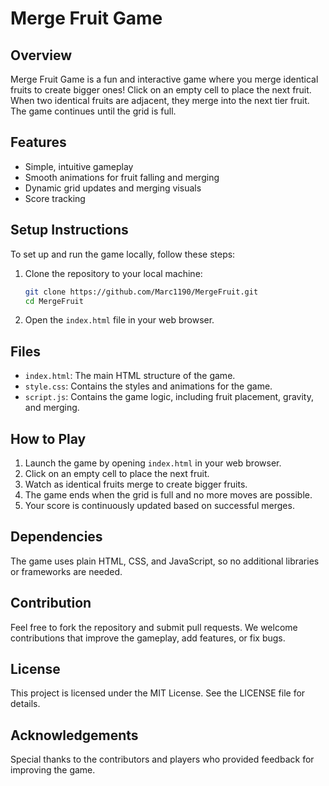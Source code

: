 # Merge Fruit Game

## Overview
Merge Fruit Game is a fun and interactive game where you merge identical fruits to create bigger ones! Click on an empty cell to place the next fruit. When two identical fruits are adjacent, they merge into the next tier fruit. The game continues until the grid is full.

## Features
- Simple, intuitive gameplay
- Smooth animations for fruit falling and merging
- Dynamic grid updates and merging visuals
- Score tracking

## Setup Instructions
To set up and run the game locally, follow these steps:
1. Clone the repository to your local machine:
   ```bash
   git clone https://github.com/Marc1190/MergeFruit.git
   cd MergeFruit
   ```

2. Open the `index.html` file in your web browser.

## Files
- `index.html`: The main HTML structure of the game.
- `style.css`: Contains the styles and animations for the game.
- `script.js`: Contains the game logic, including fruit placement, gravity, and merging.

## How to Play
1. Launch the game by opening `index.html` in your web browser.
2. Click on an empty cell to place the next fruit.
3. Watch as identical fruits merge to create bigger fruits.
4. The game ends when the grid is full and no more moves are possible.
5. Your score is continuously updated based on successful merges.

## Dependencies
The game uses plain HTML, CSS, and JavaScript, so no additional libraries or frameworks are needed.

## Contribution
Feel free to fork the repository and submit pull requests. We welcome contributions that improve the gameplay, add features, or fix bugs.

## License
This project is licensed under the MIT License. See the LICENSE file for details.

## Acknowledgements
Special thanks to the contributors and players who provided feedback for improving the game.
